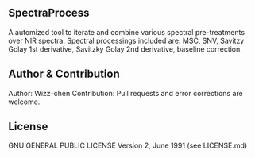 ## SpectraProcess

A automized tool to iterate and combine various spectral pre-treatments over NIR spectra. Spectral processings included are: MSC, SNV, Savitzy Golay 1st derivative, Savitzky Golay 2nd derivative, baseline correction.

## Author & Contribution
Author: Wizz-chen
Contribution: Pull requests and error corrections are welcome.

## License
 GNU GENERAL PUBLIC LICENSE Version 2, June 1991 (see LICENSE.md)

